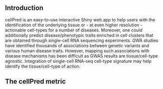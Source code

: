 ## Introduction
cellPred is an easy-to-use interactive Shiny web app to help users with the identification of the underlying tissue or - at even higher resolution - actionable cell-types for a number of diseases. Moreover, one could additionally predict disease/phenotypic traits enriched in cell clusters that are obtained through single-cell RNA sequencing experiments. GWA studies have identified thousands of associations between genetic variants and various human disease traits. However, mapping such associations with disease mechanisms has been difficult as GWAS results are tissue/cell-type agnostic. Integration of single-cell RNA-seq cell-type signature may help identify the tissue/cell-type of action.
## The cellPred metric

